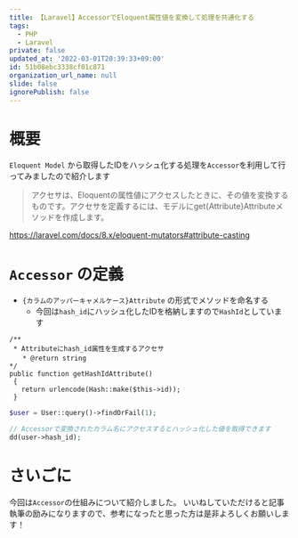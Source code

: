 ```yaml
---
title: 【Laravel】AccessorでEloquent属性値を変換して処理を共通化する
tags:
  - PHP
  - Laravel
private: false
updated_at: '2022-03-01T20:39:33+09:00'
id: 51b08ebc3338cf01c871
organization_url_name: null
slide: false
ignorePublish: false
---
```

# 概要

`Eloquent Model` から取得したIDをハッシュ化する処理を`Accessor`を利用して行ってみましたので紹介します

> アクセサは、Eloquentの属性値にアクセスしたときに、その値を変換するものです。アクセサを定義するには、モデルにget{Attribute}Attributeメソッドを作成します。

https://laravel.com/docs/8.x/eloquent-mutators#attribute-casting

# `Accessor` の定義

- `{カラムのアッパーキャメルケース}Attribute` の形式でメソッドを命名する
    - 今回は`hash_id`にハッシュ化したIDを格納しますので`HashId`としています

```php:User.php
/**
 * Attributeにhash_id属性を生成するアクセサ
　　* @return string
*/
public function getHashIdAttribute()
 {
   return urlencode(Hash::make($this->id));
 }
```

```php
$user = User::query()->findOrFail(1);

// Accessorで変換されたカラム名にアクセスするとハッシュ化した値を取得できます
dd(user->hash_id);
```

# さいごに
今回は`Accessor`の仕組みについて紹介しました。
いいねしていただけると記事執筆の励みになりますので、参考になったと思った方は是非よろしくお願いします！
